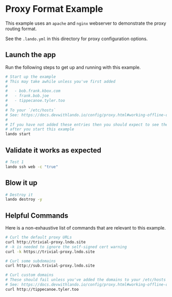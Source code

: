 Proxy Format Example
====================

This example uses an `apache` and `nginx` webserver to demonstrate the proxy routing format.

See the `.lando.yml` in this directory for proxy configuration options.

Launch the app
---------------

Run the following steps to get up and running with this example.

```bash
# Start up the example
# This may take awhile unless you've first added
#
#   - bob.frank.kbox.com
#   - frank.bob.joe
#   - tippecanoe.tyler.too
#
# To your `/etc/hosts`
# See: https://docs.devwithlando.io/config/proxy.html#working-offline-or-using-custom-domains
#
# If you have not added these entries then you should expect to see them as "red"
# after you start this example
lando start
```

Validate it works as expected
-----------------------------

```bash
# Test 1
lando ssh web -c "true"
```

Blow it up
----------

```bash
# Destroy it
lando destroy -y
```

Helpful Commands
----------------

Here is a non-exhaustive list of commands that are relevant to this example.

```bash
# Curl the default proxy URLs
curl http://trivial-proxy.lndo.site
# -k is needed to ignore the self-signed cert warning
curl -k https://trivial-proxy.lndo.site

# Curl some subdomains
curl http://sub.trivial-proxy.lndo.site

# Curl custom domains
# These should fail unless you've added the domains to your /etc/hosts file
# See: https://docs.devwithlando.io/config/proxy.html#working-offline-or-using-custom-domains
curl http://tippecanoe.tyler.too
```
